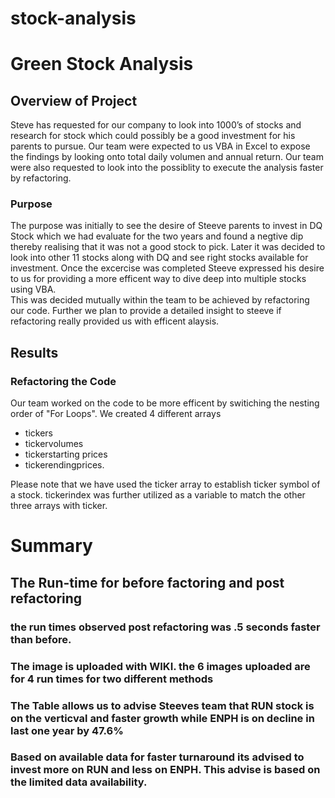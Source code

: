# stock-analysis	
# Green Stock Analysis 	


## Overview of Project	

Steve has requested for our company  to look into 1000’s of stocks and research for stock which could possibly be a good investment for his parents to pursue. Our team were expected to us VBA  in Excel to expose the findings by looking onto total daily volumen and annual return. Our team were also requested to look into the possiblity  to execute the analysis faster by refactoring.	

### Purpose 	
The purpose was initially to see the desire of Steeve parents to invest in DQ Stock which we had evaluate for the two years and found a negtive dip thereby realising that it was not a good stock to pick. Later it was decided to look into other 11 stocks along with DQ and see right stocks available for investment. Once the excercise was completed Steeve expressed his desire to us for providing a more efficent way to dive deep into multiple stocks using VBA.	
This was decided mutually within the team to be achieved by refactoring our code. Further we plan to provide a detailed insight to steeve if refactoring really provided us with efficent alaysis.	

## Results	
### Refactoring the Code	

Our team worked on the code to be more efficent by switiching the nesting order of "For Loops". We created 4 different arrays 	
* tickers	
* tickervolumes	
* tickerstarting prices	
* tickerendingprices.	

Please note that we have used the ticker array to establish ticker symbol of a stock. tickerindex was further utilized as a variable to match the other three arrays with ticker.	

# Summary	
## The Run-time for before factoring and post refactoring  

### the run times observed post refactoring was .5 seconds faster than before.
### The image is uploaded with WIKI. the 6 images uploaded are for 4 run times for two different methods
### The Table allows us to advise Steeves team that RUN stock is on the verticval and faster growth while ENPH is on decline in last one year by 47.6%
### Based on available data for faster turnaround its advised to invest more on RUN and less on ENPH. This advise is based on the limited data availability.

 

